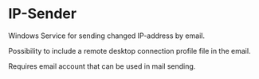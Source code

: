 IP-Sender
=========

Windows Service for sending changed IP-address by email. 

Possibility to include a remote desktop connection profile file in the email.

Requires email account that can be used in mail sending.
